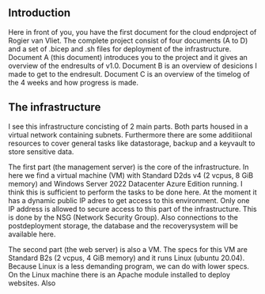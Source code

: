 ## Introduction  
Here in front of you, you have the first document for the cloud endproject of Rogier van Vliet. The complete project consist of four documents (A to D) and a set of .bicep and .sh files for deployment of the infrastructure.
Document A (this document) introduces you to the project and it gives an overview of the endresults of v1.0.
Document B is an overview of desicions I made to get to the endresult.
Document C is an overview of the timelog of the 4 weeks and how progress is made.

## The infrastructure  
I see this infrastructure concisting of 2 main parts. Both parts housed in a virtual network containing subnets. Furthermore there are some additiional resources to cover general tasks like datastorage, backup and a keyvault to store sensitive data.

The first part (the management server) is the core of the infrastructure. In here we find a virtual machine (VM) with Standard D2ds v4 (2 vcpus, 8 GiB memory) and Windows Server 2022 Datacenter Azure Edition running. I think this is sufficient to perform the tasks to be done here. 
At the moment it has a dynamic public IP adres to get access to this environment. Only one IP address is allowed to secure access to this part of the infrastructure. This is done by the NSG (Network Security Group).
Also connections to the postdeployment storage, the database and the recoverysystem will be available here.  

The second part (the web server) is also a VM. The specs for this VM are Standard B2s (2 vcpus, 4 GiB memory) and it runs Linux (ubuntu 20.04). Because Linux is a less demanding program, we can do with lower specs. On the Linux machine there is an Apache module installed to deploy websites. Also 
